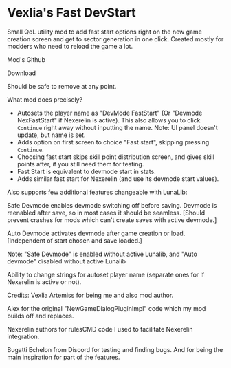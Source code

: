 # Vexlia's Fast DevStart

Small QoL utility mod to add fast start options right on the new game creation screen and get to sector generation in one click. Created mostly for modders who need to reload the game a lot.

Mod's Github

Download

Should be safe to remove at any point.


What mod does precisely?

- Autosets the player name as "DevMode FastStart" (Or "Devmode NexFastStart" if Nexerelin is active). This also allows you to click `Continue` right away without inputting the name.
Note: UI panel doesn't update, but name is set.
- Adds option on first screen to choice "Fast start", skipping pressing `Continue`.
- Choosing fast start skips skill point distribution screen, and gives skill points after, if you still need them for testing.
- Fast Start is equivalent to devmode start in stats.
- Adds similar fast start for Nexerelin (and use its devmode start values).


Also supports few additional features changeable with LunaLib:

Safe Devmode enables devmode switching off before saving. Devmode is reenabled after save, so in most cases it should be seamless. [Should prevent crashes for mods which can't create saves with active devmode.]

Auto Devmode activates devmode after game creation or load. [Independent of start chosen and save loaded.]

Note: "Safe Devmode" is enabled without active Lunalib, and "Auto devmode" disabled without active Lunalib

Ability to change strings for autoset player name (separate ones for if Nexerelin is active or not).

Credits:
Vexlia Artemiss for being me and also mod author.

Alex for the original "NewGameDialogPluginImpl" code which my mod builds off and replaces.

Nexerelin authors for rulesCMD code I used to facilitate Nexerelin integration.

Bugatti Echelon from Discord for testing and finding bugs. And for being the main inspiration for part of the features.
